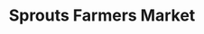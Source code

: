 ---
title: "Sprouts Farmers Market"
url: /corpus-christi/sprouts-farmers-market/
shop: Supermarkt
---